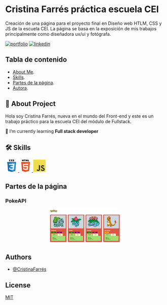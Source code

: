 # Cristina Farrés práctica escuela CEI
Creación de una página para el proyecto final en Diseño web HTLM, CSS y JS de la escuela CEI. La página se basa en la exposición de mis trabajos principalmente como diseñadora ux/ui y fotógrafa.  



[![portfolio](https://img.shields.io/badge/my_portfolio-000?style=for-the-badge&logo=ko-fi&logoColor=white)](https://cristinafarres.com/index.html)
[![linkedin](https://img.shields.io/badge/linkedin-0A66C2?style=for-the-badge&logo=linkedin&logoColor=white)](https://www.linkedin.com/in/cristinafarresestragues/)


## Tabla de contenido
- [About Me](#-about-me).
- [Skills](#-skills).
- [Partes de la página](#partes-de-la-página).
- [Autora](#authors).



## 🚀 About Project
Hola soy Cristina Farrés, nueva en el mundo del Front-end y este es un trabajo práctico para la escuela CEI del módulo de Fullstack.
 

🌱 I’m currently learning **Full stack developer**


## 🛠 Skills
<p align="left"> <a href="https://www.w3schools.com/css/" target="_blank" rel="noreferrer"> <img src="https://raw.githubusercontent.com/devicons/devicon/master/icons/css3/css3-original-wordmark.svg" alt="css3" width="40" height="40"/> </a> <a href="https://www.w3.org/html/" target="_blank" rel="noreferrer"> <img src="https://raw.githubusercontent.com/devicons/devicon/master/icons/html5/html5-original-wordmark.svg" alt="html5" width="40" height="40"/> </a> <a href="https://developer.mozilla.org/en-US/docs/Web/JavaScript" target="_blank" rel="noreferrer"> <img src="https://raw.githubusercontent.com/devicons/devicon/master/icons/javascript/javascript-original.svg" alt="javascript" width="40" height="40"/> </a> </p>


## Partes de la página
### PokeAPI

<p align="center">
  <a href="https://github.com/ctyna/CristinaFarres/tree/main" title="Web personal Cristina Farrés">
      <img width="45%" src="https://github.com/ctyna/promesasDeploy/blob/main/public/pokeapi.png">
    
  </a>
</p>



## Authors

- [@CristinaFarrés](https://github.com/ctyna)


## License

[MIT](https://choosealicense.com/licenses/mit/)
